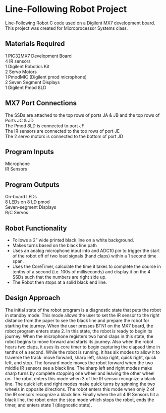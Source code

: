 # Line-Following Robot Project
Line-Following Robot C code used on a Digilent MX7 development board.<br>
This project was created for Microprocessor Systems class.

## Materials Required
1 PIC32MX7 Development Board<br>
4 IR sensors<br>
1 Digilent Robotics Kit<br>
2 Servo Motors<br>
1 PmodMIC (Digilent pmod microphone)<br>
2 Seven Segment Displays<br>
1 Digilent Pmod 8LD<br>

## MX7 Port Connections
The SSDs are attached to the top rows of ports JA & JB and the top rows of Ports JC & JD<br>
The Pmod 8LD is connected to port JF<br>
The IR sensors are connected to the top rows of port JE<br>
The 2 servo motors is connected to the bottom of port JD<br>

## Program Inputs
Microphone<br>
IR Sensors

## Program Outputs
On-board LEDs<br>
8 LEDs on 8 LD pmod<br>
Seven-segment Displays<br>
R/C Servos<br>

## Robot Functionality
 * Follows a 2” wide printed black line on a white background.
 * Makes turns based on the black line path
 * Uses an analog microphone input into and ADC10 pin to trigger the start of the robot off of two load signals (hand claps) within a 1 second time span. 
 * Uses the CoreTimer, calculate the time it takes to complete the course in tenths of a second (i.e. 100s of milliseconds) and display it on the 4 SSDs such that the numbers are right side up.
 * The Robot then stops at a solid black end line.

## Design Approach
The initial state of the robot program is a diagnostic state that puts the robot in standby mode.  This mode allows the user to set the IR sensor to the right distance from the paper to see the black line and prepare the robot for starting the journey.  When the user presses BTN1 on the MX7 board, the robot program enters state 2.  In this state, the robot is ready to begin its journey.  When the microphone registers two hand claps in this state, the robot begins to move forward and starts its journey.  Also when the robot hears two claps, it uses its core timer to begin capturing the elapsed time in tenths of a second.  While the robot is running, it has six modes to allow it to traverse the track: move forward, sharp left, sharp right, quick right, quick left, and stop.  The forward mode moves the robot forward when the two middle IR sensors see a black line.  The sharp left and right modes make sharp turns by complete stopping one wheel and leaving the other wheel on.  The robot enters this mode when 3 of the IR sensor recognize a black line.  The quick left and right modes make quick turns by spinning the two wheels in opposite directions.  The robot enters this mode when only 2 of the IR sensors recognize a black line.  Finally when the all 4 IR Sensors hit a black line, the robot enter the stop mode which stops the robot, ends the timer, and enters state 1 (diagnostic state). 
